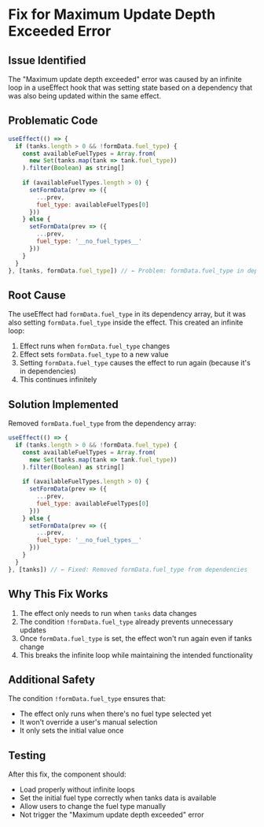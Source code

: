 # Fix for Maximum Update Depth Exceeded Error

## Issue Identified
The "Maximum update depth exceeded" error was caused by an infinite loop in a useEffect hook that was setting state based on a dependency that was also being updated within the same effect.

## Problematic Code
```javascript
useEffect(() => {
  if (tanks.length > 0 && !formData.fuel_type) {
    const availableFuelTypes = Array.from(
      new Set(tanks.map(tank => tank.fuel_type))
    ).filter(Boolean) as string[]
    
    if (availableFuelTypes.length > 0) {
      setFormData(prev => ({
        ...prev,
        fuel_type: availableFuelTypes[0]
      }))
    } else {
      setFormData(prev => ({
        ...prev,
        fuel_type: '__no_fuel_types__'
      }))
    }
  }
}, [tanks, formData.fuel_type]) // ← Problem: formData.fuel_type in dependencies
```

## Root Cause
The useEffect had `formData.fuel_type` in its dependency array, but it was also setting `formData.fuel_type` inside the effect. This created an infinite loop:

1. Effect runs when `formData.fuel_type` changes
2. Effect sets `formData.fuel_type` to a new value
3. Setting `formData.fuel_type` causes the effect to run again (because it's in dependencies)
4. This continues infinitely

## Solution Implemented
Removed `formData.fuel_type` from the dependency array:

```javascript
useEffect(() => {
  if (tanks.length > 0 && !formData.fuel_type) {
    const availableFuelTypes = Array.from(
      new Set(tanks.map(tank => tank.fuel_type))
    ).filter(Boolean) as string[]
    
    if (availableFuelTypes.length > 0) {
      setFormData(prev => ({
        ...prev,
        fuel_type: availableFuelTypes[0]
      }))
    } else {
      setFormData(prev => ({
        ...prev,
        fuel_type: '__no_fuel_types__'
      }))
    }
  }
}, [tanks]) // ← Fixed: Removed formData.fuel_type from dependencies
```

## Why This Fix Works
1. The effect only needs to run when `tanks` data changes
2. The condition `!formData.fuel_type` already prevents unnecessary updates
3. Once `formData.fuel_type` is set, the effect won't run again even if tanks change
4. This breaks the infinite loop while maintaining the intended functionality

## Additional Safety
The condition `!formData.fuel_type` ensures that:
- The effect only runs when there's no fuel type selected yet
- It won't override a user's manual selection
- It only sets the initial value once

## Testing
After this fix, the component should:
- Load properly without infinite loops
- Set the initial fuel type correctly when tanks data is available
- Allow users to change the fuel type manually
- Not trigger the "Maximum update depth exceeded" error